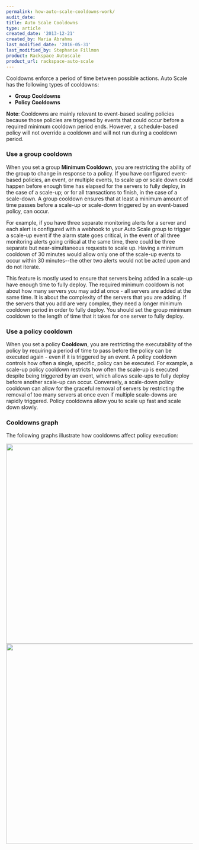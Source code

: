 ```yaml
---
permalink: how-auto-scale-cooldowns-work/
audit_date:
title: Auto Scale Cooldowns
type: article
created_date: '2013-12-21'
created_by: Maria Abrahms
last_modified_date: '2016-05-31'
last_modified_by: Stephanie Fillmon
product: Rackspace Autoscale
product_url: rackspace-auto-scale
---
```


Cooldowns enforce a period of time between possible actions. Auto Scale
has the following types of cooldowns:

-   **Group Cooldowns**
-   **Policy Cooldowns**

**Note**: Cooldowns are mainly relevant to event-based scaling policies
because those policies are triggered by events that could occur before a
required minimum cooldown period ends. However, a schedule-based policy
will not override a cooldown and will not run during a cooldown
period.

### Use a group cooldown

When you set a group **Minimum Cooldown**, you are restricting the
ability of the group to change in response to a policy. If you have
configured event-based policies, an event, or multiple events, to scale
up or scale down could happen before enough time has elapsed for the
servers to fully deploy, in the case of a scale-up; or for all
transactions to finish, in the case of a scale-down. A group cooldown
ensures that at least a minimum amount of time passes before a scale-up
or scale-down triggered by an event-based policy, can occur.

For example, if you have three separate monitoring alerts for a server
and each alert is configured with a webhook to your Auto Scale group to
trigger a scale-up event if the alarm state goes critical, in the event
of all three monitoring alerts going critical at the same time, there
could be three separate but near-simultaneous requests to scale up.
Having a minimum cooldown of 30 minutes would allow only one of the
scale-up events to occur within 30 minutes--the other two alerts would
not be acted upon and do not iterate.

This feature is mostly used to ensure that servers being added in a
scale-up have enough time to fully deploy. The required minimum cooldown
is not about how many servers you may add at once - all servers are added
at the same time. It is about the complexity of the servers that you are
adding. If the servers that you add are very complex, they need a longer
minimum cooldown period in order to fully deploy. You should set the
group minimum cooldown to the length of time that it takes for one
server to fully deploy.

### Use a policy cooldown

When you set a policy **Cooldown**, you are restricting the
executability of the policy by requiring a period of time to pass before
the policy can be executed again - even if it is triggered by an event. A
policy cooldown controls how often a single, specific, policy can be
executed. For example, a scale-up policy cooldown restricts how often
the scale-up is executed despite being triggered by an event, which
allows scale-ups to fully deploy before another scale-up can occur.
Conversely, a scale-down policy cooldown can allow for the graceful
removal of servers by restricting the removal of too many servers at
once even if multiple scale-downs are rapidly triggered. Policy
cooldowns allow you to scale up fast and scale down slowly.

### Cooldowns graph

The following graphs illustrate how cooldowns affect policy execution:

<img src="{% asset_path rackspace-auto-scale/how-auto-scale-cooldowns-work/Slide6.png %}" width="720" height="540" />

<img src="{% asset_path rackspace-auto-scale/how-auto-scale-cooldowns-work/Slide7.png %}" width="720" height="540" />
